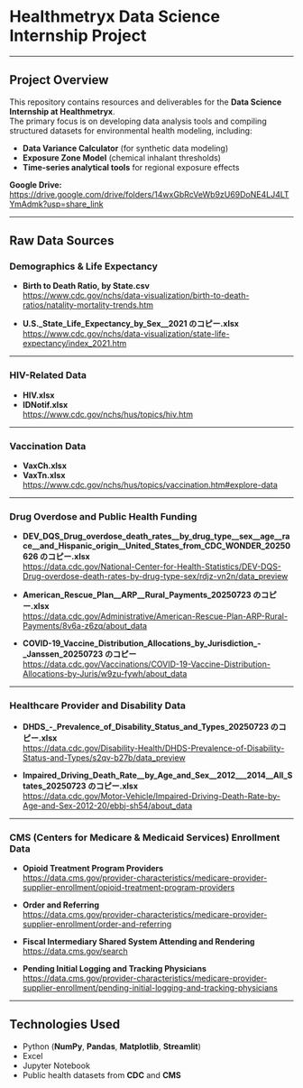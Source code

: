 # Healthmetryx Data Science Internship Project

---

## **Project Overview**

This repository contains resources and deliverables for the **Data Science Internship at Healthmetryx**.  
The primary focus is on developing data analysis tools and compiling structured datasets for environmental health modeling, including:

- **Data Variance Calculator** (for synthetic data modeling)  
- **Exposure Zone Model** (chemical inhalant thresholds)  
- **Time-series analytical tools** for regional exposure effects

**Google Drive:**  
https://drive.google.com/drive/folders/14wxGbRcVeWb9zU69DoNE4LJ4LTYmAdmk?usp=share_link

---

## **Raw Data Sources**

### **Demographics & Life Expectancy**

- **Birth to Death Ratio, by State.csv**  
  https://www.cdc.gov/nchs/data-visualization/birth-to-death-ratios/natality-mortality-trends.htm

- **U.S._State_Life_Expectancy_by_Sex__2021 のコピー.xlsx**  
  https://www.cdc.gov/nchs/data-visualization/state-life-expectancy/index_2021.htm

---

### **HIV-Related Data**

- **HIV.xlsx**  
- **IDNotif.xlsx**  
  https://www.cdc.gov/nchs/hus/topics/hiv.htm

---

### **Vaccination Data**

- **VaxCh.xlsx**  
- **VaxTn.xlsx**  
  https://www.cdc.gov/nchs/hus/topics/vaccination.htm#explore-data

---

### **Drug Overdose and Public Health Funding**

- **DEV_DQS_Drug_overdose_death_rates__by_drug_type__sex__age__race__and_Hispanic_origin__United_States_from_CDC_WONDER_20250626 のコピー.xlsx**  
  https://data.cdc.gov/National-Center-for-Health-Statistics/DEV-DQS-Drug-overdose-death-rates-by-drug-type-sex/rdjz-vn2n/data_preview

- **American_Rescue_Plan__ARP__Rural_Payments_20250723 のコピー.xlsx**  
  https://data.cdc.gov/Administrative/American-Rescue-Plan-ARP-Rural-Payments/8v6a-z6zq/about_data

- **COVID-19_Vaccine_Distribution_Allocations_by_Jurisdiction_-_Janssen_20250723 のコピー**  
  https://data.cdc.gov/Vaccinations/COVID-19-Vaccine-Distribution-Allocations-by-Juris/w9zu-fywh/about_data

---

### **Healthcare Provider and Disability Data**

- **DHDS_-_Prevalence_of_Disability_Status_and_Types_20250723 のコピー.xlsx**  
  https://data.cdc.gov/Disability-Health/DHDS-Prevalence-of-Disability-Status-and-Types/s2qv-b27b/data_preview

- **Impaired_Driving_Death_Rate__by_Age_and_Sex__2012___2014__All_States_20250723 のコピー.xlsx**  
  https://data.cdc.gov/Motor-Vehicle/Impaired-Driving-Death-Rate-by-Age-and-Sex-2012-20/ebbj-sh54/about_data

---

### **CMS (Centers for Medicare & Medicaid Services) Enrollment Data**

- **Opioid Treatment Program Providers**  
  https://data.cms.gov/provider-characteristics/medicare-provider-supplier-enrollment/opioid-treatment-program-providers

- **Order and Referring**  
  https://data.cms.gov/provider-characteristics/medicare-provider-supplier-enrollment/order-and-referring

- **Fiscal Intermediary Shared System Attending and Rendering**  
  https://data.cms.gov/search

- **Pending Initial Logging and Tracking Physicians**  
  https://data.cms.gov/provider-characteristics/medicare-provider-supplier-enrollment/pending-initial-logging-and-tracking-physicians

---

## **Technologies Used**

- Python (**NumPy**, **Pandas**, **Matplotlib**, **Streamlit**)  
- Excel  
- Jupyter Notebook  
- Public health datasets from **CDC** and **CMS**